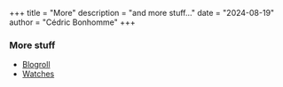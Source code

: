 +++
title = "More"
description = "and more stuff…"
date = "2024-08-19"
author = "Cédric Bonhomme"
+++

### More stuff

- [Blogroll](/blogroll)
- [Watches](/watches)
